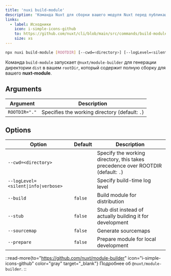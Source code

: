 ```yaml
---
title: 'nuxi build-module'
description: 'Команда Nuxt для сборки вашего модуля Nuxt перед публикацией.'
links:
  - label: Исходники
    icon: i-simple-icons-github
    to: https://github.com/nuxt/cli/blob/main/src/commands/build-module.ts
    size: xs
---
```


<!--build-module-cmd-->
```bash [Terminal]
npx nuxi build-module [ROOTDIR] [--cwd=<directory>] [--logLevel=<silent|info|verbose>] [--build] [--stub] [--sourcemap] [--prepare]
```
<!--/build-module-cmd-->

Команда `build-module` запускает `@nuxt/module-builder` для генерации директории `dist` в вашем `rootDir`, который содержит полную сборку для вашего **nuxt-module**.

## Arguments

<!--build-module-args-->
Argument | Description
--- | ---
`ROOTDIR="."` | Specifies the working directory (default: `.`)
<!--/build-module-args-->

## Options

<!--build-module-opts-->
Option | Default | Description
--- | --- | ---
`--cwd=<directory>` |  | Specify the working directory, this takes precedence over ROOTDIR (default: `.`)
`--logLevel=<silent\|info\|verbose>` |  | Specify build-time log level
`--build` | `false` | Build module for distribution
`--stub` | `false` | Stub dist instead of actually building it for development
`--sourcemap` | `false` | Generate sourcemaps
`--prepare` | `false` | Prepare module for local development
<!--/build-module-opts-->

::read-more{to="https://github.com/nuxt/module-builder" icon="i-simple-icons-github" color="gray" target="\_blank"}
Подробнее об `@nuxt/module-builder`.
::
